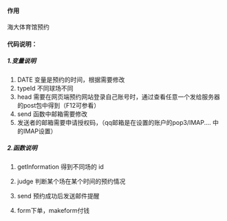 #### 作用
海大体育馆预约

#### 代码说明：

##### 1.变量说明

1. DATE 变量是预约的时间，根据需要修改
2. typeId 不同球场不同
3. head 需要在网页端预约网站登录自己账号时，通过查看任意一个发给服务器的post包中得到（F12可参看）
4. send 函数中邮箱需要修改
5. 发送者的邮箱需要申请授权码，（qq邮箱是在设置的账户的pop3/IMAP.... 中的IMAP设置）

##### 2.函数说明

1. getInformation 得到不同场的 id

2. judge 判断某个场在某个时间的预约情况

3. send 预约成功后发送邮件提醒

4. form下单，makeform付钱

   
